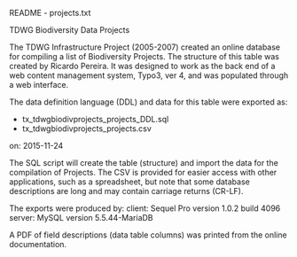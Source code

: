 README - projects.txt  

TDWG Biodiversity Data Projects

The TDWG Infrastructure Project (2005-2007) created an online database for compiling a list of Biodiversity Projects.  The structure of this table was created by Ricardo Pereira. It was designed to work as the back end of a web content management system, Typo3, ver 4, and was populated through a web interface. 

The data definition language (DDL) and data for this table were exported as:  
 - tx_tdwgbiodivprojects_projects_DDL.sql
 - tx_tdwgbiodivprojects_projects.csv  

on:  2015-11-24

The SQL script will create the table (structure) and import the data for the compilation of Projects.  The CSV is provided
for easier access with other applications, such as a spreadsheet, but note that some database descriptions are long and may contain carriage returns (CR-LF).

The exports were produced by:
  client:  Sequel Pro version 1.0.2 build 4096 
  server:  MySQL version 5.5.44-MariaDB

A PDF of field descriptions (data table columns) was printed from the online documentation. 
